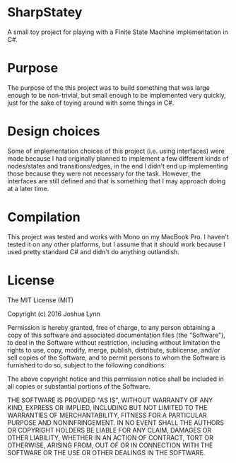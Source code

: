 SharpStatey
=================
A small toy project for playing with a Finite State Machine implementation in
C#.

# Purpose
The purpose of the this project was to build something that was large enough
to be non-trivial, but small enough to be implemented very quickly, just for the
sake of toying around with some things in C#.

# Design choices
Some of implementation choices of this project (i.e. using interfaces) were made
because I had originally planned to implement a few different kinds of nodes/states
and transitions/edges, in the end I didn't end up implementing those because
they were not necessary for the task. However, the interfaces are still defined
and that is something that I may approach doing at a later time.

# Compilation
This project was tested and works with Mono on my MacBook Pro. I haven't
tested it on any other platforms, but I assume that it should work because I
used pretty standard C# and didn't do anything outlandish.

# License
The MIT License (MIT)

Copyright (c) 2016 Joshua Lynn

Permission is hereby granted, free of charge, to any person obtaining a copy
of this software and associated documentation files (the "Software"), to deal
in the Software without restriction, including without limitation the rights
to use, copy, modify, merge, publish, distribute, sublicense, and/or sell
copies of the Software, and to permit persons to whom the Software is
furnished to do so, subject to the following conditions:

The above copyright notice and this permission notice shall be included in all
copies or substantial portions of the Software.

THE SOFTWARE IS PROVIDED "AS IS", WITHOUT WARRANTY OF ANY KIND, EXPRESS OR
IMPLIED, INCLUDING BUT NOT LIMITED TO THE WARRANTIES OF MERCHANTABILITY,
FITNESS FOR A PARTICULAR PURPOSE AND NONINFRINGEMENT. IN NO EVENT SHALL THE
AUTHORS OR COPYRIGHT HOLDERS BE LIABLE FOR ANY CLAIM, DAMAGES OR OTHER
LIABILITY, WHETHER IN AN ACTION OF CONTRACT, TORT OR OTHERWISE, ARISING FROM,
OUT OF OR IN CONNECTION WITH THE SOFTWARE OR THE USE OR OTHER DEALINGS IN THE
SOFTWARE.
